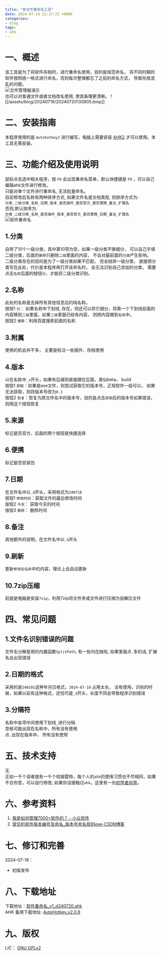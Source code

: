 ```yaml
---
title: "单文件重命名工具"
date: 2024-07-19 22:17:21 +0800
categories:
- blog
tags: 
- ahk
---
```

# 一、概述
该工具是为了将软件存档时，进行重命名使用，目的是规范命名， 将不同时期的软件按照统一格式进行命名，否则每次整理都忘了之前的命名方式， 导致存放混乱的问题。  
![文件管理器演示](/assets/blog/20240719/软件重命名工具演示.jpg)   
也可以对普通文件或者文档改名使用, 使其条理更清晰。
![[/assets/blog/20240719/20240720130805.bmp]]

# 二、安装指南
本程序使用的是 `Autohotkey2` 进行编写，电脑上需要安装 [AHK2](https://www.autohotkey.com/) 才可以使用。本工具无需安装。

# 三、功能介绍及使用说明
鼠标点击选中相关程序，按 `F9` 会出现重命名菜单，默认快捷键是 `F9` ，可以自己编辑ahk文件进行修改。  
只能对单个文件进行重命名, 无法批量命名。  
目前修改后名称有两种排序方式, 如果文件名是文档类型, 则排序方式为:  
`分类_二级分类_名称_日期_版本_是否插件_是否官方_是否便携_备注_扩展名`  
否则,默认排序为:  
`分类_二级分类_名称_是否插件_版本_是否官方_是否便携_日期_备注_扩展名`  
![软件重命名](/assets/blog/20240719/20240719223620.bmp)  
## 1.分类
自带了10个一级分类，其中第10项为空，如果一级分类不够细分， 可以自己手填二级分类，后面的`删除`只删除`二级`里面的内容， 不会对最前面的`分类`产生影响。  
二级分类存在的目的是为了一级分类如果不匹配， 完全抛弃一级分类， 直接把分类写在此处，代价是本程序再打开该命名时， 会无法识别自己添加的分类， 需要点击`名称`后面的按钮`分`，才能将二级分类识别。

## 2.名称
此处的名称是去掉所有其他信息后的纯名称。  
按钮1 `分`： 如果名称中下划线`_`存在，则还可以将它细分，将第一个下划线前面的内容移到`二级`里面，如果`二级`里面已经有内容， 则把内容挪到`名称`中。  
按钮2 `搜索`：利用百度搜索前面的名称  

## 3.附属
使用的机会并不多， 主要是标注一些插件、存档使用  

## 4.版本
以在名称中`_v`开头，如果有后缀则直接跟在后面，类似beta， build    
按钮1 `获取`：如果是exe文件，则尝试获取它的版本号，正规软件一般可以， 如果无法获取，则将版本号改为`0.1`  
按钮2 `恢复`：恢复为原文件名中的版本号，目的是点击`获取`后的版本号如果错误， 则用这个按钮恢复  

## 5.来源
标记是否官方，后面的两个按钮是快捷选择  

## 6.便携
标记是否安装包  

## 7.日期
在文件名中以`_d`开头，采用格式为`240718`   
按钮1 `修改时间`：获取文件的最后修改时间  
按钮2 `今天`： 获取今天的时间  
按钮3 `删除`： 删除时间  

## 8.备注
其他额外的说明，在文件名中以`_&`开头  

## 9.刷新
更新`修改后名称`中的内容，理论上会自动更新  

## 10.7zip压缩
前提是电脑是安装`7zip`，利用7zip将文件夹或文件进行压缩为自解压文件  

# 四、常见问题
## 1.文件名识别错误的问题
文件名分解是用的内置函数`SplitPath`, 有一些内在缺陷, 如果里面点`.`多的话, 扩展名会出现错误  
## 2.日期的格式
采用的是`240101`这种年月日格式，`2024-07-18` 占用太长， 没有使用，识别的时候，如果以前有这种格式，还恰巧是`_d`开头，长度不同会导致程序识别错误  
## 3.分隔符
名称中各项中间使用下划线`_`进行分隔  
空格可能出现在名称中，所有没有使用  
点`.`出现在版本中， 所有没有使用  

# 五、技术支持
无  
正如一千个读者就有一千个哈姆雷特，每个人的`ahk`的使用习惯也不尽相同，如果不合你意，可以自行修改; 如果你没接触过`ahk`，这里有一份[初学者向导](https://wyagd001.github.io/v2/docs/Tutorial.htm)。    

# 六、参考资料
1. [我是如何管理7000+软件的？ - 小众软件](https://www.appinn.com/how-do-i-manage-7000-software/)  
2. [常见的软件版本编号及命名\_版本号命名规则exe-CSDN博客](https://blog.csdn.net/volkswageos/article/details/6489510/)  

# 七、修订和完善
2024-07-18：
- 初版发布

# 八、下载地址
下载地址：[软件重命名_v1_d240720.ahk](/assets/ahk/findText-9.4-v2-qx修改.ahk)  
AHK 备用下载地址: [AutoHotkey_v2.0.9](\assets\exe\01装机_AutoHotkey_v2.0.9_官方_安装包_d230923.exe)

# 九、版权
LIC： [GNU GPLv2](https://wyagd001.github.io/v2/docs/license.htm) 



